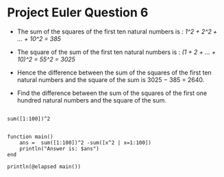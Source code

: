 Project Euler Question 6
============================
- The sum of the squares of the first ten natural numbers is : *1^2 + 2^2 + ... + 10^2 = 385*

- The square of the sum of the first ten natural numbers is : *(1 + 2 + ... + 10)^2 = 55^2 = 3025*

- Hence the difference between the sum of the squares of the first ten natural numbers and the square of the sum is 3025 − 385 = 2640.

- Find the difference between the sum of the squares of the first one hundred natural numbers and the square of the sum.

<pre><code>
sum([1:100])^2
</code></pre>

<pre><code>
function main()
	ans =  sum([1:100])^2 -sum([x^2 | x=1:100])
	println("Answer is: $ans")
end

println(@elapsed main())
</code></pre>
